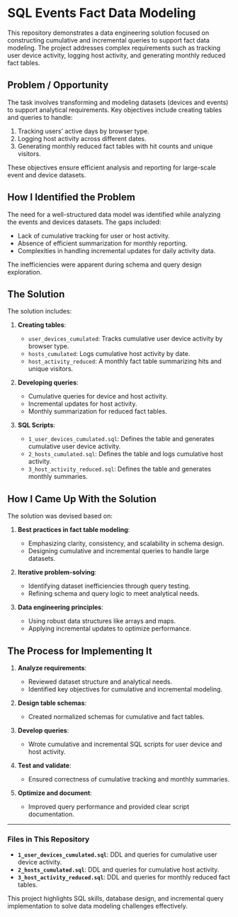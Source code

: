 # SQL Events Fact Data Modeling

This repository demonstrates a data engineering solution focused on constructing cumulative and incremental queries to support fact data modeling. The project addresses complex requirements such as tracking user device activity, logging host activity, and generating monthly reduced fact tables.

## Problem / Opportunity

The task involves transforming and modeling datasets (devices and events) to support analytical requirements. Key objectives include creating tables and queries to handle:

1. Tracking users' active days by browser type.
2. Logging host activity across different dates.
3. Generating monthly reduced fact tables with hit counts and unique visitors.

These objectives ensure efficient analysis and reporting for large-scale event and device datasets.

## How I Identified the Problem

The need for a well-structured data model was identified while analyzing the events and devices datasets. The gaps included:

- Lack of cumulative tracking for user or host activity.
- Absence of efficient summarization for monthly reporting.
- Complexities in handling incremental updates for daily activity data.

The inefficiencies were apparent during schema and query design exploration.

## The Solution

The solution includes:

1. **Creating tables**:
   - `user_devices_cumulated`: Tracks cumulative user device activity by browser type.
   - `hosts_cumulated`: Logs cumulative host activity by date.
   - `host_activity_reduced`: A monthly fact table summarizing hits and unique visitors.

2. **Developing queries**:
   - Cumulative queries for device and host activity.
   - Incremental updates for host activity.
   - Monthly summarization for reduced fact tables.

3. **SQL Scripts**:
   - `1_user_devices_cumulated.sql`: Defines the table and generates cumulative user device activity.
   - `2_hosts_cumulated.sql`: Defines the table and logs cumulative host activity.
   - `3_host_activity_reduced.sql`: Defines the table and generates monthly summaries.

## How I Came Up With the Solution

The solution was devised based on:

1. **Best practices in fact table modeling**:
   - Emphasizing clarity, consistency, and scalability in schema design.
   - Designing cumulative and incremental queries to handle large datasets.

2. **Iterative problem-solving**:
   - Identifying dataset inefficiencies through query testing.
   - Refining schema and query logic to meet analytical needs.

3. **Data engineering principles**:
   - Using robust data structures like arrays and maps.
   - Applying incremental updates to optimize performance.

## The Process for Implementing It

1. **Analyze requirements**:
   - Reviewed dataset structure and analytical needs.
   - Identified key objectives for cumulative and incremental modeling.

2. **Design table schemas**:
   - Created normalized schemas for cumulative and fact tables.

3. **Develop queries**:
   - Wrote cumulative and incremental SQL scripts for user device and host activity.

4. **Test and validate**:
   - Ensured correctness of cumulative tracking and monthly summaries.

5. **Optimize and document**:
   - Improved query performance and provided clear script documentation.

---

### Files in This Repository

- **`1_user_devices_cumulated.sql`**: DDL and queries for cumulative user device activity.
- **`2_hosts_cumulated.sql`**: DDL and queries for cumulative host activity.
- **`3_host_activity_reduced.sql`**: DDL and queries for monthly reduced fact tables.

This project highlights SQL skills, database design, and incremental query implementation to solve data modeling challenges effectively.
